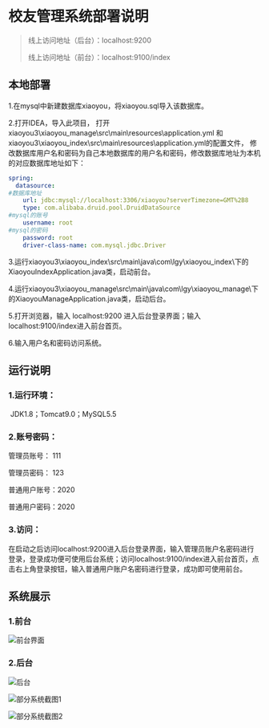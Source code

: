# 校友管理系统部署说明

> 线上访问地址（后台）：localhost:9200
>
> 线上访问地址（前台）：localhost:9100/index

## 本地部署

1.在mysql中新建数据库xiaoyou，将xiaoyou.sql导入该数据库。

2.打开IDEA，导入此项目， 打开xiaoyou3\xiaoyou_manage\src\main\resources\application.yml
和xiaoyou3\xiaoyou_index\src\main\resources\application.yml的配置文件，
修改数据库用户名和密码为自己本地数据库的用户名和密码，修改数据库地址为本机的对应数据库地址如下：

```yaml
spring:
  datasource:
#数据库地址
    url: jdbc:mysql://localhost:3306/xiaoyou?serverTimezone=GMT%2B8
    type: com.alibaba.druid.pool.DruidDataSource
#mysql的账号
    username: root
#mysql的密码
    password: root
    driver-class-name: com.mysql.jdbc.Driver
```

3.运行xiaoyou3\xiaoyou_index\src\main\java\com\lgy\xiaoyou_index\下的XiaoyouIndexApplication.java类，启动前台。

4.运行xiaoyou3\xiaoyou_manage\src\main\java\com\lgy\xiaoyou_manage\下的XiaoyouManageApplication.java类，启动后台。

5.打开浏览器，输入 localhost:9200 进入后台登录界面；输入localhost:9100/index进入前台首页。

6.输入用户名和密码访问系统。
	

## 运行说明

### 1.运行环境：

​	JDK1.8；Tomcat9.0；MySQL5.5

### 2.账号密码：

管理员账号： 111

管理员密码：  123

普通用户账号：2020

普通用户密码：2020

### 3.访问：

在启动之后访问localhost:9200进入后台登录界面，输入管理员账户名密码进行登录，登录成功便可使用后台系统；访问localhost:9100/index进入前台首页，点击右上角登录按钮，输入普通用户账户名密码进行登录，成功即可使用前台。

## 系统展示

### 1.前台

![前台界面](https://gycode.oss-cn-qingdao.aliyuncs.com/gycodeImg/20200511225515.png)



### 2.后台

![后台](https://gycode.oss-cn-qingdao.aliyuncs.com/gycodeImg/20200511225641.png)

![部分系统截图1](https://gycode.oss-cn-qingdao.aliyuncs.com/gycodeImg/20200511225728.png)

![部分系统截图2](https://gycode.oss-cn-qingdao.aliyuncs.com/gycodeImg/20200511225849.png)
